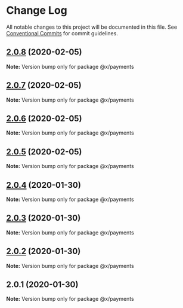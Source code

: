 # Change Log

All notable changes to this project will be documented in this file.
See [Conventional Commits](https://conventionalcommits.org) for commit guidelines.

## [2.0.8](https://github.com/whitehorse5353/lerna-e2e/compare/@x/payments@2.0.7...@x/payments@2.0.8) (2020-02-05)

**Note:** Version bump only for package @x/payments





## [2.0.7](https://github.com/whitehorse5353/lerna-e2e/compare/@x/payments@2.0.6...@x/payments@2.0.7) (2020-02-05)

**Note:** Version bump only for package @x/payments





## [2.0.6](https://github.com/whitehorse5353/lerna-e2e/compare/@x/payments@2.0.5...@x/payments@2.0.6) (2020-02-05)

**Note:** Version bump only for package @x/payments





## [2.0.5](https://github.com/whitehorse5353/lerna-e2e/compare/@x/payments@2.0.4...@x/payments@2.0.5) (2020-02-05)

**Note:** Version bump only for package @x/payments





## [2.0.4](https://github.com/whitehorse5353/lerna-e2e/compare/@x/payments@2.0.3...@x/payments@2.0.4) (2020-01-30)

**Note:** Version bump only for package @x/payments





## [2.0.3](https://github.com/whitehorse5353/lerna-e2e/compare/@x/payments@2.0.2...@x/payments@2.0.3) (2020-01-30)

**Note:** Version bump only for package @x/payments





## [2.0.2](https://github.com/whitehorse5353/lerna-e2e/compare/@x/payments@2.0.1...@x/payments@2.0.2) (2020-01-30)

**Note:** Version bump only for package @x/payments





## 2.0.1 (2020-01-30)

**Note:** Version bump only for package @x/payments
